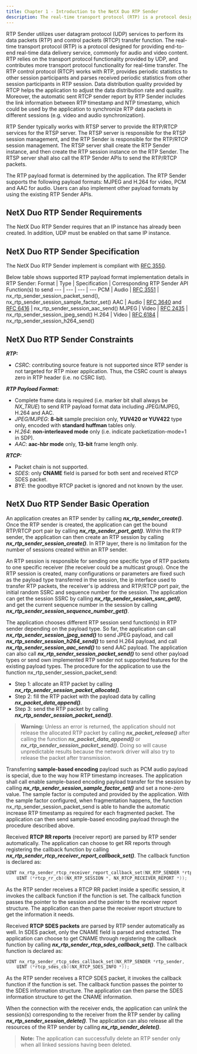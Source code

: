 ```yaml
---
title: Chapter 1 - Introduction to the NetX Duo RTP Sender
description: The real-time transport protocol (RTP) is a protocol designed for providing end-to-end real-time data delivery service.
---
```



RTP Sender utilizes user datagram protocol (UDP) services to perform its data packets (RTP) and control packets (RTCP) transfer function. The real-time transport protocol (RTP) is a protocol designed for providing end-to-end real-time data delivery service, commonly for audio and video content. RTP relies on the transport protocol functionality provided by UDP, and contributes more transport protocol functionality for real-time transfer. The RTP control protocol (RTCP) works with RTP, provides periodic statistics to other session participants and parses received periodic statistics from other session participants in RTP session. Data distribution quality provided by RTCP helps the application to adjust the data distribution rate and quality. Moreover, the automatic sent RTCP sender report by RTP Sender includes the link information between RTP timestamp and NTP timestamp, which could be used by the application to synchronize RTP data packets in different sessions (e.g. video and audio synchronization). 

RTP Sender typically works with RTSP server to provide the RTP/RTCP services for the RTSP server. The RTSP server is responsible for the RTSP session management, and the RTP Sender is responsible for the RTP/RTCP session management. The RTSP server shall create the RTP Sender instance, and then create the RTP session instance on the RTP Sender. The RTSP server shall also call the RTP Sender APIs to send the RTP/RTCP packets.

The RTP payload format is determined by the application. The RTP Sender supports the following payload formats: MJPEG and H.264 for video, PCM and AAC for audio. Users can also implement other payload formats by using the existing RTP Sender APIs.

## NetX Duo RTP Sender Requirements 

The NetX Duo RTP Sender requires that an IP instance has already been created. In addition, UDP must be enabled on that same IP instance.

## NetX Duo RTP Sender Specification

The NetX Duo RTP Sender implement is compliant with [RFC 3550](https://www.rfc-editor.org/rfc/rfc3550.txt).

Below table shows supported RTP payload format implementation details in RTP Sender:
Format | Type | Specification | Corresponding RTP Sender API Function(s) to send
--- | --- | --- | ---
PCM | Audio | [RFC 3551](https://www.rfc-editor.org/rfc/rfc3551.txt) | nx_rtp_sender_session_packet_send(), nx_rtp_sender_session_sample_factor_set()
AAC | Audio | [RFC 3640](https://www.rfc-editor.org/rfc/rfc3640.txt) and [RFC 6416](https://www.rfc-editor.org/rfc/rfc6416.txt) | nx_rtp_sender_session_aac_send()
MJPEG | Video | [RFC 2435](https://www.rfc-editor.org/rfc/rfc2435.txt) | nx_rtp_sender_session_jpeg_send()
H.264 | Video | [RFC 6184](https://www.rfc-editor.org/rfc/rfc6184.txt) | nx_rtp_sender_session_h264_send()


## NetX Duo RTP Sender Constraints

***RTP:***
- *CSRC*: contributing source feature is not supported since RTP sender is not targeted for RTP mixer application. Thus, the CSRC count is always zero in RTP header (i.e. no CSRC list).

***RTP Payload Format:***
- Complete frame data is required (i.e. marker bit shall always be *NX_TRUE*) to send RTP payload format data including JPEG/MJPEG, H.264 and AAC. 
- *JPEG/MJPEG*: **8-bit** sample precision only, **YUV420 or YUV422** type only, encoded with **standard huffman** tables only.
- *H.264*: **non-interleaved mode** only (i.e. indicate packetization-mode=1 in SDP).
- *AAC*: **aac-hbr mode** only, **13-bit** frame length only.

***RTCP:***
- Packet chain is not supported.
- *SDES*: only **CNAME** field is parsed for both sent and received RTCP SDES packet.
- *BYE*: the goodbye RTCP packet is ignored and not known by the user.

## NetX Duo RTP Sender Basic Operation

An application creates an RTP sender by calling ***nx_rtp_sender_create()***. Once the RTP sender is created, the application can get the bound RTP/RTCP port pair by calling ***nx_rtp_sender_port_get()***. Within the RTP sender, the application can then create an RTP session by calling ***nx_rtp_sender_session_create()***. In RTP layer, there is no limitation for the number of sessions created within an RTP sender.

An RTP session is responsible for sending one specific type of RTP packets to one specific receiver (the receiver could be a multicast group). Once the RTP session is created, many configurations or parameters are fixed such as the payload type transferred in the session, the ip interface used to transfer RTP packets, the receiver's ip address and RTP/RTCP port pair, the initial random SSRC and sequence number for the session. The application can get the session SSRC by calling ***nx_rtp_sender_session_ssrc_get()***, and get the current sequence number in the session by calling ***nx_rtp_sender_session_sequence_number_get()***.

The application chooses different RTP session send function(s) in RTP sender depending on the payload type. So far, the application can call ***nx_rtp_sender_session_jpeg_send()*** to send JPEG payload, and call ***nx_rtp_sender_session_h264_send()*** to send H.264 payload, and call ***nx_rtp_sender_session_aac_send()*** to send AAC payload. The application can also call ***nx_rtp_sender_session_packet_send()*** to send other payload types or send own implemented RTP sender not supported features for the existing payload types. The procedure for the application to use the function nx_rtp_sender_session_packet_send:
- Step 1: allocate an RTP packet by calling ***nx_rtp_sender_session_packet_allocate()***.
- Step 2: fill the RTP packet with the payload data by calling ***nx_packet_data_append()***.
- Step 3: send the RTP packet by calling ***nx_rtp_sender_session_packet_send()***.

> **Warning:** Unless an error is returned, the application should not release the allocated RTP packet by calling ***nx_packet_release()*** after calling the function ***nx_packet_data_append()*** or ***nx_rtp_sender_session_packet_send()***. Doing so will cause unpredictable results because the network driver will also try to release the packet after transmission.

Transferring **sample-based encoding** payload such as PCM audio payload is special, due to the way how RTP timestamp increases. The application shall call enable sample-based encoding payload transfer for the session by calling ***nx_rtp_sender_session_sample_factor_set()*** and set a none-zero value. The sample factor is computed and provided by the application. With the sample factor configured, when fragmentation happens, the function nx_rtp_sender_session_packet_send is able to handle the automatic increase RTP timestamp as required for each fragmented packet. The application can then send sample-based encoding payload through the procedure described above.

Received **RTCP RR reports** (receiver report) are parsed by RTP sender automatically. The application can choose to get RR reports through registering the callback function by calling ***nx_rtp_sender_rtcp_receiver_report_callback_set()***. The callback function is declared as:

```C
UINT nx_rtp_sender_rtcp_receiver_report_callback_set(NX_RTP_SENDER *rtp_sender,
    UINT (*rtcp_rr_cb)(NX_RTP_SESSION *, NX_RTCP_RECEIVER_REPORT *));
```

As the RTP sender receives a RTCP RR packet inside a specific session, it invokes the callback function if the function is set. The callback function passes the pointer to the session and the pointer to the receiver report structure. The application can then parse the receiver report structure to get the information it needs.

Received **RTCP SDES packets** are parsed by RTP sender automatically as well. In SDES packet, only the CNAME field is parsed and extracted. The application can choose to get CNAME through registering the callback function by calling ***nx_rtp_sender_rtcp_sdes_callback_set()***. The callback function is declared as:

```C
UINT nx_rtp_sender_rtcp_sdes_callback_set(NX_RTP_SENDER *rtp_sender,
    UINT (*rtcp_sdes_cb)(NX_RTCP_SDES_INFO *));
```

As the RTP sender receives a RTCP SDES packet, it invokes the callback function if the function is set. The callback function passes the pointer to the SDES information structure. The application can then parse the SDES information structure to get the CNAME information.

When the connection with the receiver ends, the application can unlink the session(s) corresponding to the receiver from the RTP sender by calling ***nx_rtp_sender_session_delete()***. The application can also release all the resources of the RTP sender by calling ***nx_rtp_sender_delete()***.

> **Note:** The application can successfully delete an RTP sender only when all linked sessions having been deleted.
